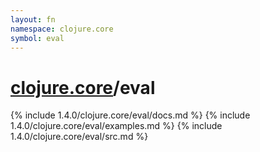 ```yaml
---
layout: fn
namespace: clojure.core
symbol: eval
---
```


# [clojure.core](../)/eval

{% include 1.4.0/clojure.core/eval/docs.md %}
{% include 1.4.0/clojure.core/eval/examples.md %}
{% include 1.4.0/clojure.core/eval/src.md %}

